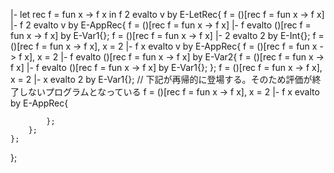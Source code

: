|- let rec f = fun x -> f x in f 2 evalto v by E-LetRec{
    f = ()[rec f = fun x -> f x] |- f 2 evalto v by E-AppRec{
        f = ()[rec f = fun x -> f x] |- f evalto ()[rec f = fun x -> f x] by E-Var1{};
        f = ()[rec f = fun x -> f x] |- 2 evalto 2 by E-Int{};
        f = ()[rec f = fun x -> f x], x = 2 |- f x evalto v by E-AppRec{
            f = ()[rec f = fun x -> f x], x = 2 |- f evalto ()[rec f = fun x -> f x] by E-Var2{
                f = ()[rec f = fun x -> f x] |- f evalto ()[rec f = fun x -> f x] by E-Var1{};
            }; 
            f = ()[rec f = fun x -> f x], x = 2 |- x evalto 2 by E-Var1{};
            // 下記が再帰的に登場する。そのため評価が終了しないプログラムとなっている
            f = ()[rec f = fun x -> f x], x = 2 |- f x evalto by E-AppRec{

            };
        };
    };
};